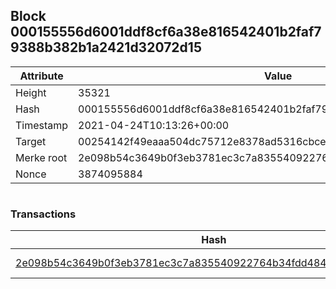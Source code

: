 ## Block 000155556d6001ddf8cf6a38e816542401b2faf79388b382b1a2421d32072d15

Attribute | Value
--- | ---
Height | 35321
Hash | 000155556d6001ddf8cf6a38e816542401b2faf79388b382b1a2421d32072d15
Timestamp | 2021-04-24T10:13:26+00:00
Target | 00254142f49eaaa504dc75712e8378ad5316cbcead634704b3734b6271167cc4
Merke root | 2e098b54c3649b0f3eb3781ec3c7a835540922764b34fdd4844e6c669605fa73
Nonce | 3874095884

```

```

### Transactions

Hash | Amount
--- | ---
[2e098b54c3649b0f3eb3781ec3c7a835540922764b34fdd4844e6c669605fa73](2e098b54c3649b0f3eb3781ec3c7a835540922764b34fdd4844e6c669605fa73.md) | 10.00000000 SKEPTI 
